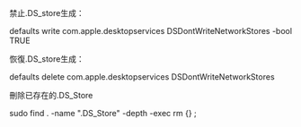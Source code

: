 禁止.DS_store生成：

defaults write com.apple.desktopservices DSDontWriteNetworkStores -bool TRUE

恢復.DS_store生成：

defaults delete com.apple.desktopservices DSDontWriteNetworkStores

刪除已存在的.DS_Store

sudo find . -name ".DS_Store" -depth -exec rm {} \;
